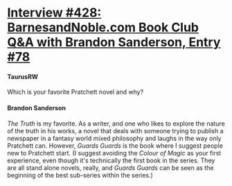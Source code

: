 # [Interview #428: BarnesandNoble.com Book Club Q&A with Brandon Sanderson, Entry #78](https://www.theoryland.com/intvmain.php?i=428#78)

#### TaurusRW

Which is your favorite Pratchett novel and why?

#### Brandon Sanderson

*The Truth*
is my favorite. As a writer, and one who likes to explore the nature of the truth in his works, a novel that deals with someone trying to publish a newspaper in a fantasy world mixed philosophy and laughs in the way only Pratchett can. However,
*Guards Guards*
is the book where I suggest people new to Pratchett start. (I suggest avoiding the
*Colour of Magic*
as your first experience, even though it's technically the first book in the series. They are all stand alone novels, really, and
*Guards Guards*
can be seen as the beginning of the best sub-series within the series.)


